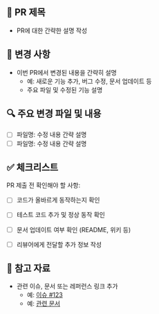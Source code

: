 ## 📄 PR 제목
- PR에 대한 간략한 설명 작성

## 📌 변경 사항
- 이번 PR에서 변경된 내용을 간략히 설명
  - 예: 새로운 기능 추가, 버그 수정, 문서 업데이트 등
  - 주요 파일 및 수정된 기능 설명

## 🔍 주요 변경 파일 및 내용
- [ ] 파일명: 수정 내용 간략 설명
- [ ] 파일명: 수정 내용 간략 설명

## ✅ 체크리스트
PR 제출 전 확인해야 할 사항:
- [ ] 코드가 올바르게 동작하는지 확인
- [ ] 테스트 코드 추가 및 정상 동작 확인
- [ ] 문서 업데이트 여부 확인 (README, 위키 등)
- [ ] 리뷰어에게 전달할 추가 정보 작성


## 📎 참고 자료
- 관련 이슈, 문서 또는 레퍼런스 링크 추가
  - 예: [이슈 #123](https://github.com/your-repo/issues/123)
  - 예: [관련 문서](https://example.com)
